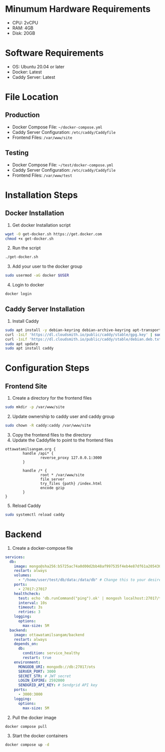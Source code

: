 # Minumum Hardware Requirements
- CPU: 2vCPU
- RAM: 4GB
- Disk: 20GB

# Software Requirements
- OS: Ubuntu 20.04 or later
- Docker: Latest
- Caddy Server: Latest

# File Location

## Production
- Docker Compose File: `~/docker-compose.yml`
- Caddy Server Configuration: `/etc/caddy/Caddyfile`
- Frontend Files: `/var/www/site`

## Testing
- Docker Compose File: `~/test/docker-compose.yml`
- Caddy Server Configuration: `/etc/caddy/Caddyfile`
- Frontend Files: `/var/www/test`

# Installation Steps

## Docker Installation
1. Get docker Installation script
```bash
wget -O get-docker.sh https://get.docker.com
chmod +x get-docker.sh
```
2. Run the script
```bash
./get-docker.sh
```
3. Add your user to the docker group
```bash
sudo usermod -aG docker $USER
```
4. Login to docker
```bash
docker login
```

## Caddy Server Installation
1. Install Caddy
```bash
sudo apt install -y debian-keyring debian-archive-keyring apt-transport-https curl
curl -1sLf 'https://dl.cloudsmith.io/public/caddy/stable/gpg.key' | sudo gpg --dearmor -o /usr/share/keyrings/caddy-stable-archive-keyring.gpg
curl -1sLf 'https://dl.cloudsmith.io/public/caddy/stable/debian.deb.txt' | sudo tee /etc/apt/sources.list.d/caddy-stable.list
sudo apt update
sudo apt install caddy
```

# Configuration Steps

## Frontend Site
1. Create a directory for the frontend files
```bash
sudo mkdir -p /var/www/site
```
2. Update ownership to caddy user and caddy group
```bash
sudo chown -R caddy:caddy /var/www/site
```
3. Copy the frontend files to the directory
4. Update the Caddyfile to point to the frontend files
```Caddyfile
ottawatamilsangam.org {
        handle /api* {
                reverse_proxy 127.0.0.1:3000
        }

        handle /* {
                root * /var/www/site
                file_server
                try_files {path} /index.html
                encode gzip
        }
}
```
5. Reload Caddy
```bash
sudo systemctl reload caddy
```

# Backend
1. Create a docker-compose file
```yaml
services:
  db:
    image: mongo@sha256:b5725ac74a0d00d2bb48af997535f4eb4e87df61a2054306ae06f258b6c6b337
    restart: always
    volumes:
      - "/home/user/test/db/data:/data/db" # Change this to your desired location
    ports:
      - 27017:27017
    healthcheck:
      test: echo 'db.runCommand("ping").ok' | mongosh localhost:27017/test --quiet
      interval: 10s
      timeout: 3s
      retries: 3
    logging:
      options:
        max-size: 5M
  backend:
    image: ottawatamilsangam/backend
    restart: always
    depends_on:
      db:
        condition: service_healthy
        restart: true
    environment:
      MONGODB_URI: mongodb://db:27017/ots
      SERVER_PORT: 3000
      SECRET_STR: # JWT secret
      LOGIN_EXPIRE: 2592000
      SENDGRID_API_KEY: # Sendgrid API key
    ports:
      - 3000:3000
    logging:
      options:
        max-size: 5M
```
2. Pull the docker image
```bash
docker compose pull
```
3. Start the docker containers
```bash
docker compose up -d
```
